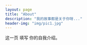 ```yaml
---
layout: page
title: "About"
description: "我的故事都是关于你呀..." 
header-img: "img/pic1.jpg"
---
```


这一页
   填写
      你的自我介绍。





